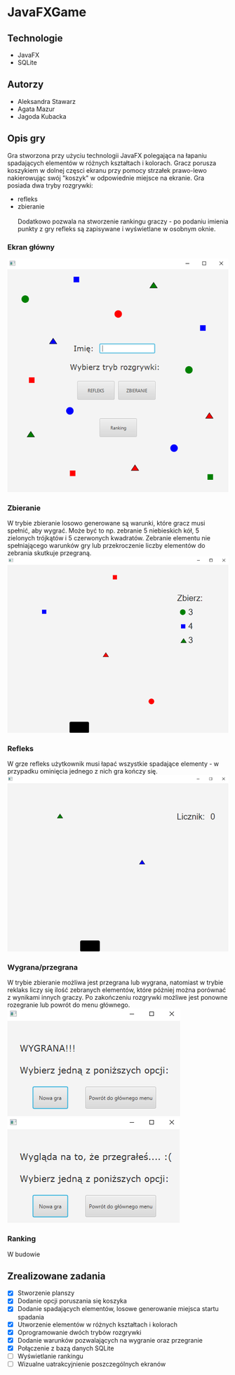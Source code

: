 # JavaFXGame
## Technologie ##
- JavaFX
- SQLite
## Autorzy ##
- Aleksandra Stawarz
- Agata Mazur
- Jagoda Kubacka
## Opis gry ##
Gra stworzona przy użyciu technologii JavaFX polegająca na łapaniu spadających elementów w różnych kształtach i kolorach. Gracz porusza koszykiem w dolnej częsci ekranu przy pomocy strzałek prawo-lewo nakierowując swój "koszyk" w odpowiednie miejsce na ekranie. Gra posiada dwa tryby rozgrywki:
- refleks 
- zbieranie 
</br> </br>
Dodatkowo pozwala na stworzenie rankingu graczy - po podaniu imienia punkty z gry refleks są zapisywane i wyświetlane w osobnym oknie.

### Ekran główny ###
![Ekran główny](https://raw.githubusercontent.com/OlaStawarz/JavaFXGame/master/Images/mainstage.PNG) <br/>

### Zbieranie ###
W trybie zbieranie losowo generowane są warunki, które gracz musi spełnić, aby wygrać. Może być to np. zebranie 5 niebieskich kół, 5 zielonych trójkątów i 5 czerwonych kwadratów. Zebranie elementu nie spełniającego warunków gry lub przekroczenie liczby elementów do zebrania skutkuje przegraną. </br>
![Tryb rozgrywki - zbieranie](https://raw.githubusercontent.com/OlaStawarz/JavaFXGame/master/Images/collectgame.PNG) <br/>

### Refleks ###
W grze refleks użytkownik musi łapać wszystkie spadające elementy - w przypadku ominięcia jednego z nich gra kończy się. </br>
![Tryb rozgrywki - refleks](https://raw.githubusercontent.com/OlaStawarz/JavaFXGame/master/Images/reflex.PNG) <br/>

### Wygrana/przegrana
W trybie zbieranie możliwa jest przegrana lub wygrana, natomiast w trybie reklaks liczy się ilość zebranych elementów, które póżniej można porównać z wynikami innych graczy. Po zakończeniu rozgrywki możliwe jest ponowne rozegranie lub powrót do menu głównego. </br>
![Wygrana](https://raw.githubusercontent.com/OlaStawarz/JavaFXGame/master/Images/win.PNG) <br/>
![Przegrana](https://raw.githubusercontent.com/OlaStawarz/JavaFXGame/master/Images/lost.PNG) <br/>

### Ranking 
W budowie

## Zrealizowane zadania ##
- [x] Stworzenie planszy
- [x] Dodanie opcji poruszania się koszyka
- [x] Dodanie spadających elementów, losowe generowanie miejsca startu spadania
- [x] Utworzenie elementów w różnych kształtach i kolorach
- [x] Oprogramowanie dwóch trybów rozgrywki
- [x] Dodanie warunków pozwalających na wygranie oraz przegranie
- [x] Połączenie z bazą danych SQLite
- [ ] Wyświetlanie rankingu
- [ ] Wizualne uatrakcyjnienie poszczególnych ekranów
